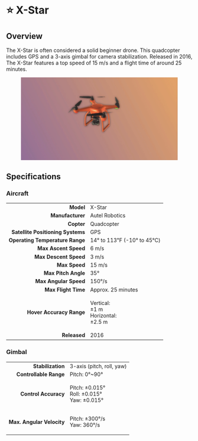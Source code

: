 # ⭐ X-Star

## Overview

The X-Star is often considered a solid beginner drone.  This quadcopter includes GPS and a 3-axis gimbal for camera stabilization.  Released in 2016, The X-Star features a top speed of 15 m/s and a flight time of around 25 minutes.

<figure><img src="../../.gitbook/assets/image (93).png" alt=""><figcaption></figcaption></figure>

## Specifications

### Aircraft

|                                   |                                                   |
| --------------------------------: | ------------------------------------------------- |
|                         **Model** | X-Star                                            |
|                  **Manufacturer** | Autel Robotics                                    |
|                        **Copter** | Quadcopter                                        |
| **Satellite Positioning Systems** | GPS                                               |
|   **Operating Temperature Range** | 14° to 113℉ (-10° to 45℃)                         |
|              **Max Ascent Speed** | 6 m/s                                             |
|             **Max Descent Speed** | 3 m/s                                             |
|                     **Max Speed** | 15 m/s                                            |
|               **Max Pitch Angle** | 35°                                               |
|             **Max Angular Speed** | 150°/s                                            |
|               **Max Flight Time** | Approx. 25 minutes                                |
|          **Hover Accuracy Range** | <p>Vertical:<br>±1 m<br>Horizontal:<br>±2.5 m</p> |
|                      **Released** | 2016                                              |

### Gimbal

|                           |                                                        |
| ------------------------: | ------------------------------------------------------ |
|         **Stabilization** | 3-axis (pitch, roll, yaw)                              |
|    **Controllable Range** | Pitch: 0°\~90°                                         |
|      **Control Accuracy** | <p>Pitch: ±0.015°<br>Roll: ±0.015°<br>Yaw: ±0.015°</p> |
| **Max. Angular Velocity** | <p>Pitch: ±300°/s<br>Yaw: 360°/s</p>                   |

